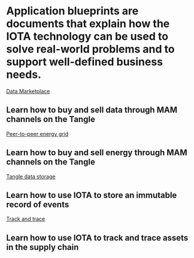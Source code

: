 # Application blueprints are documents that explain how the IOTA technology can be used to solve real-world problems and to support well-defined business needs.

[Data Marketplace](/0.1/data-marketplace/overview.md)
## Learn how to buy and sell data through MAM channels on the Tangle

[Peer-to-peer energy grid](/0.1/p2p-energy/overview.md)
## Learn how to buy and sell energy through MAM channels on the Tangle

[Tangle data storage](/0.1/tangle-data-storage/overview.md)
## Learn how to use IOTA to store an immutable record of events

[Track and trace](/0.1/track-and-trace/overview.md)
## Learn how to use IOTA to track and trace assets in the supply chain
